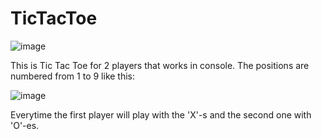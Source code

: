 # TicTacToe
![image](https://github.com/klauseen/TicTacToe/assets/134730407/6ac0c644-5e02-4ced-906e-f9792bee25eb)


This is Tic Tac Toe for 2 players that works in console. The positions are numbered from 1 to 9 like this: 


![image](https://github.com/klauseen/TicTacToe/assets/134730407/2f25ab64-d361-4aa9-90cd-cdbceda8d869)

Everytime the first player will play with the 'X'-s and the second one with 'O'-es.


